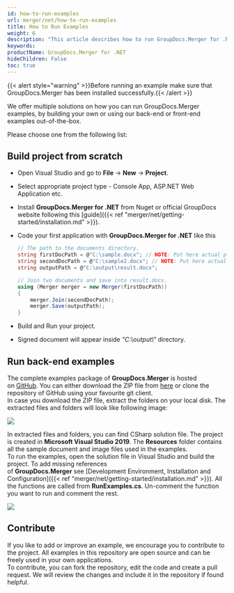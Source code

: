```yaml
---
id: how-to-run-examples
url: merger/net/how-to-run-examples
title: How to Run Examples
weight: 6
description: "This article describes how to run GroupDocs.Merger for .NET code examples."
keywords: 
productName: GroupDocs.Merger for .NET
hideChildren: False
toc: true
---
```

{{< alert style="warning" >}}Before running an example make sure that GroupDocs.Merger has been installed successfully.{{< /alert >}}

We offer multiple solutions on how you can run GroupDocs.Merger examples, by building your own or using our back-end or front-end examples out-of-the-box.

Please choose one from the following list:

## Build project from scratch

* Open Visual Studio and go to **File** -> **New** -> **Project**.
* Select appropriate project type - Console App, ASP.NET Web Application etc.
* Install **GroupDocs.Merger for .NET** from Nuget or official GroupDocs website following this [guide]({{< ref "merger/net/getting-started/installation.md" >}}).
* Code your first application with **GroupDocs.Merger for .NET** like this
  
    ```csharp
    // The path to the documents directory.
    string firstDocPath = @"C:\sample.docx"; // NOTE: Put here actual path for your document
    string secondDocPath = @"C:\sample2.docx"; // NOTE: Put here actual path for your document
    string outputPath = @"C:\output\result.docx";
  
    // Join two documents and save into result.docx.
    using (Merger merger = new Merger(firstDocPath))
    {
    	merger.Join(secondDocPath);
        merger.Save(outputPath);
    }  
    ```  

* Build and Run your project.
* Signed document will appear inside *"C:\\output\\"* directory.

## Run back-end examples

The complete examples package of **GroupDocs.Merger** is hosted on [GitHub](https://github.com/groupdocs-merger/GroupDocs.Merger-for-.NET). You can either download the ZIP file from [here](https://github.com/groupdocs-merger/GroupDocs.Merger-for-.NET/archive/master.zip) or clone the repository of GitHub using your favourite git client.  
In case you download the ZIP file, extract the folders on your local disk. The extracted files and folders will look like following image:

![](merger/net/images/how-to-run-examples.png)

In extracted files and folders, you can find CSharp solution file. The project is created in **Microsoft Visual Studio 2019**. The **Resources** folder contains all the sample document and image files used in the examples.  
To run the examples, open the solution file in Visual Studio and build the project. To add missing references of **GroupDocs.Merger** see [Development Environment, Installation and Configuration]({{< ref "merger/net/getting-started/installation.md" >}}). All the functions are called from **RunExamples.cs**.
Un-comment the function you want to run and comment the rest.

![](merger/net/images/how-to-run-examples_1.png)

## Contribute

If you like to add or improve an example, we encourage you to contribute to the project. All examples in this repository are open source and can be freely used in your own applications.  
To contribute, you can fork the repository, edit the code and create a pull request. We will review the changes and include it in the repository if found helpful.
